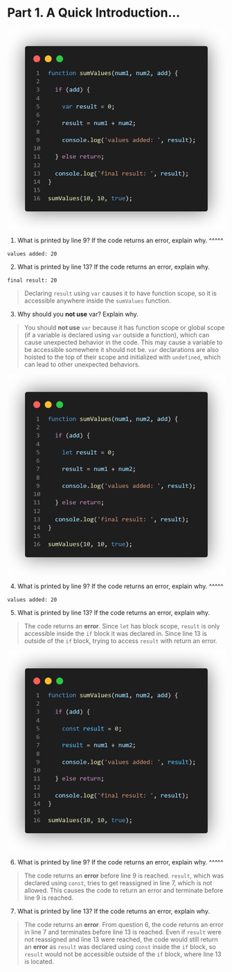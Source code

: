 # Part 1. A Quick Introduction...

![image1](images/image1.png)

1. What is printed by line 9? If the code returns an error, explain why. ^^^^^

```
values added: 20
```

2. What is printed by line 13? If the code returns an error, explain why.

```
final result: 20
```
> Declaring `result` using `var` causes it to have function scope, so it is accessible anywhere inside the `sumValues` function.

3. Why should you **not use** var? Explain why.

> You should **not use** `var` because it has function scope or global scope (if a variable is declared using `var` outside a function), which can cause unexpected behavior in the code. This may cause a variable to be accessible somewhere it should not be. `var` declarations are also hoisted to the top of their scope and initialized with `undefined`, which can lead to other unexpected behaviors.

![image2](images/image2.png)

4. What is printed by line 9? If the code returns an error, explain why. ^^^^^

```
values added: 20
```

5. What is printed by line 13? If the code returns an error, explain why.

> The code returns an **error**. Since `let` has block scope, `result` is only accessible inside the `if` block it was declared in. Since line 13 is outside of the `if` block, trying to access `result` with return an error.

![image3](images/image3.png)

6. What is printed by line 9? If the code returns an error, explain why. ^^^^^

> The code returns an **error** before line 9 is reached. `result`, which was declared using `const`, tries to get reassigned in line 7, which is not allowed. This causes the code to return an error and terminate before line 9 is reached.

7. What is printed by line 13? If the code returns an error, explain why.

> The code returns an **error**. From question 6, the code returns an error in line 7 and terminates before line 13 is reached. Even if `result` were not reassigned and line 13 were reached, the code would still return an **error** as `result` was declared using `const` inside the `if` block, so `result` would not be accessible outside of the `if` block, where line 13 is located.
